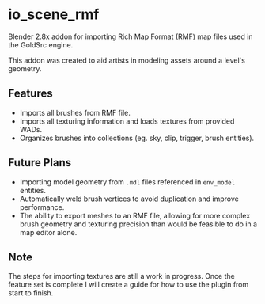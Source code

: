 # io_scene_rmf
Blender 2.8x addon for importing Rich Map Format (RMF) map files used in the GoldSrc engine.

This addon was created to aid artists in modeling assets around a level's geometry.

## Features
* Imports all brushes from RMF file.
* Imports all texturing information and loads textures from provided WADs.
* Organizes brushes into collections (eg. sky, clip, trigger, brush entities).

## Future Plans
* Importing model geometry from `.mdl` files referenced in `env_model` entities.
* Automatically weld brush vertices to avoid duplication and improve performance.
* The ability to export meshes to an RMF file, allowing for more complex brush geometry and texturing precision than would be feasible to do in a map editor alone.

## Note
The steps for importing textures are still a work in progress. Once the feature set is complete I will create a guide for how to use the plugin from start to finish.
